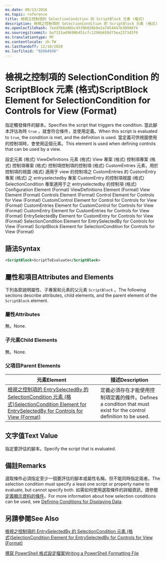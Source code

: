 ```yaml
---
ms.date: 09/13/2016
ms.topic: reference
title: 檢視之控制項的 SelectionCondition 的 ScriptBlock 元素 (格式)
description: 檢視之控制項的 SelectionCondition 的 ScriptBlock 元素 (格式)
ms.openlocfilehash: 7eed3b8a06bc45396026b8e2a7454447b3090d74
ms.sourcegitcommit: ba7315a496986451cfc1296b659d73ea2373d3f0
ms.translationtype: MT
ms.contentlocale: zh-TW
ms.lasthandoff: 12/10/2020
ms.locfileid: "92664936"
---
```

# <a name="scriptblock-element-for-selectioncondition-for-controls-for-view-format"></a><span data-ttu-id="19f8d-103">檢視之控制項的 SelectionCondition 的 ScriptBlock 元素 (格式)</span><span class="sxs-lookup"><span data-stu-id="19f8d-103">ScriptBlock Element for SelectionCondition for Controls for View (Format)</span></span>

<span data-ttu-id="19f8d-104">指定觸發條件的腳本。</span><span class="sxs-lookup"><span data-stu-id="19f8d-104">Specifies the script that triggers the condition.</span></span> <span data-ttu-id="19f8d-105">當此腳本評估為時 `true` ，就會符合條件，並使用定義。</span><span class="sxs-lookup"><span data-stu-id="19f8d-105">When this script is evaluated to `true`, the condition is met, and the definition is used.</span></span> <span data-ttu-id="19f8d-106">當定義可供視圖使用的控制項時，會使用這個元素。</span><span class="sxs-lookup"><span data-stu-id="19f8d-106">This element is used when defining controls that can be used by a view.</span></span>

<span data-ttu-id="19f8d-107">設定元素 (格式) ViewDefinitions 元素 (格式) View 專案 (格式) 控制項專案 (格式) 控制項專案 (格式) 控制項控制項的控制項 (格式) CustomEntries 元素，用於控制項的視圖 (格式) 適用于 view 的控制項之 CustomEntries 的 CustomEntry 專案 (格式) 之 entryselectedby 專案 CustomEntry 的控制項視圖 (格式) SelectionCondition 專案適用于之 entryselectedby 的控制項 (格式) </span><span class="sxs-lookup"><span data-stu-id="19f8d-107">Configuration Element (Format) ViewDefinitions Element (Format) View Element (Format) Controls Element (Format) Control Element for Controls for View (Format) CustomControl Element for Control for Controls for View (Format) CustomEntries Element for CustomControl for Controls for View (Format) CustomEntry Element for CustomEntries for Controls for View (Format) EntrySelectedBy Element for CustomEntry for Controls for View (Format) SelectionCondition Element for EntrySelectedBy for Controls for View (Format) ScriptBlock Element for SelectionCondition for Controls for View (Format)</span></span>

## <a name="syntax"></a><span data-ttu-id="19f8d-108">語法</span><span class="sxs-lookup"><span data-stu-id="19f8d-108">Syntax</span></span>

```xml
<ScriptBlock>ScriptToEvaluate</ScriptBlock>
```

## <a name="attributes-and-elements"></a><span data-ttu-id="19f8d-109">屬性和項目</span><span class="sxs-lookup"><span data-stu-id="19f8d-109">Attributes and Elements</span></span>

<span data-ttu-id="19f8d-110">下列各節說明屬性、子專案和元素的父元素 `ScriptBlock` 。</span><span class="sxs-lookup"><span data-stu-id="19f8d-110">The following sections describe attributes, child elements, and the parent element of the `ScriptBlock` element.</span></span>

### <a name="attributes"></a><span data-ttu-id="19f8d-111">屬性</span><span class="sxs-lookup"><span data-stu-id="19f8d-111">Attributes</span></span>

<span data-ttu-id="19f8d-112">無。</span><span class="sxs-lookup"><span data-stu-id="19f8d-112">None.</span></span>

### <a name="child-elements"></a><span data-ttu-id="19f8d-113">子元素</span><span class="sxs-lookup"><span data-stu-id="19f8d-113">Child Elements</span></span>

<span data-ttu-id="19f8d-114">無。</span><span class="sxs-lookup"><span data-stu-id="19f8d-114">None.</span></span>

### <a name="parent-elements"></a><span data-ttu-id="19f8d-115">父項目</span><span class="sxs-lookup"><span data-stu-id="19f8d-115">Parent Elements</span></span>

|<span data-ttu-id="19f8d-116">元素</span><span class="sxs-lookup"><span data-stu-id="19f8d-116">Element</span></span>|<span data-ttu-id="19f8d-117">描述</span><span class="sxs-lookup"><span data-stu-id="19f8d-117">Description</span></span>|
|-------------|-----------------|
|[<span data-ttu-id="19f8d-118">檢視之控制項的 EntrySelectedBy 的 SelectionCondition 元素 (格式)</span><span class="sxs-lookup"><span data-stu-id="19f8d-118">SelectionCondition Element for EntrySelectedBy for Controls for View (Format)</span></span>](./selectioncondition-element-for-entryselectedby-for-controls-for-view-format.md)|<span data-ttu-id="19f8d-119">定義必須存在才能使用控制項定義的條件。</span><span class="sxs-lookup"><span data-stu-id="19f8d-119">Defines a condition that must exist for the control definition to be used.</span></span>|

## <a name="text-value"></a><span data-ttu-id="19f8d-120">文字值</span><span class="sxs-lookup"><span data-stu-id="19f8d-120">Text Value</span></span>

<span data-ttu-id="19f8d-121">指定要評估的腳本。</span><span class="sxs-lookup"><span data-stu-id="19f8d-121">Specify the script that is evaluated.</span></span>

## <a name="remarks"></a><span data-ttu-id="19f8d-122">備註</span><span class="sxs-lookup"><span data-stu-id="19f8d-122">Remarks</span></span>

<span data-ttu-id="19f8d-123">選取條件必須指定至少一個要評估的腳本或屬性名稱，但不能同時指定兩者。</span><span class="sxs-lookup"><span data-stu-id="19f8d-123">The selection condition must specify a least one script or property name to evaluate, but cannot specify both.</span></span> <span data-ttu-id="19f8d-124">如需如何使用選取條件的詳細資訊，請參閱 [定義顯示資料的條件](./defining-conditions-for-displaying-data.md)。</span><span class="sxs-lookup"><span data-stu-id="19f8d-124">For more information about how selection conditions can be used, see [Defining Conditions for Displaying Data](./defining-conditions-for-displaying-data.md).</span></span>

## <a name="see-also"></a><span data-ttu-id="19f8d-125">另請參閱</span><span class="sxs-lookup"><span data-stu-id="19f8d-125">See Also</span></span>

[<span data-ttu-id="19f8d-126">檢視之控制項的 EntrySelectedBy 的 SelectionCondition 元素 (格式)</span><span class="sxs-lookup"><span data-stu-id="19f8d-126">SelectionCondition Element for EntrySelectedBy for Controls for View (Format)</span></span>](./selectioncondition-element-for-entryselectedby-for-controls-for-view-format.md)

[<span data-ttu-id="19f8d-127">撰寫 PowerShell 格式設定檔案</span><span class="sxs-lookup"><span data-stu-id="19f8d-127">Writing a PowerShell Formatting File</span></span>](./writing-a-powershell-formatting-file.md)
